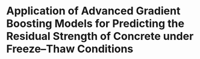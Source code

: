 # Application of Advanced Gradient Boosting Models for Predicting the Residual Strength of Concrete under Freeze–Thaw Conditions
 
